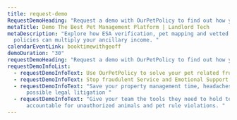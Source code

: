 ```yaml
---
title: request-demo
RequestDemoHeading: "Request a demo with OurPetPolicy to find out how you can:"
metaTitle: Demo The Best Pet Management Platform | Landlord Tech
metaDescription: "Explore how ESA verification, pet mapping and vetted pet
  policies can multiply your ancillary income. "
calendarEventLink: booktimewithgeoff
demoDuration: "30"
requestDemoHeading: "Request a demo with OurPetPolicy to find out how you can:"
requestDemoInfoList:
  - requestDemoInfoText: Use OurPetPolicy to solve your pet related frustrations
  - requestDemoInfoText: Stop fraudulent Service and Emotional Support Animal requests
  - requestDemoInfoText: "Save your property management time, headaches, and
      possible legal litigation "
  - requestDemoInfoText: "Give your team the tools they need to hold tenants
      accountable for unauthorized animals and pet rule violations. "
---
```

